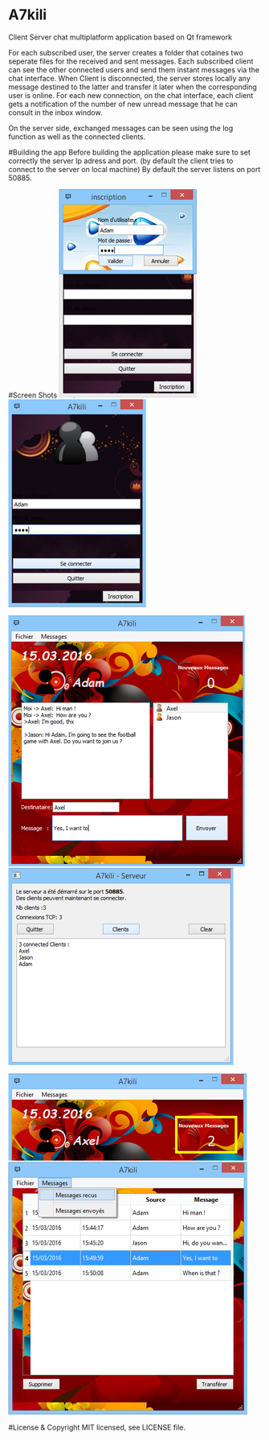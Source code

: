 # A7kili
Client Server chat multiplatform application based on Qt framework

For each subscribed user, the server creates a folder that cotaines two seperate files for the received and sent messages.
Each subscribed client can see the other connected users and send them instant messages via the chat interface.
When Client is disconnected, the server stores locally any message destined to the latter and transfer it later when the corresponding user is online.
For each new connection, on the chat interface, each client gets a notification of the number of new unread message that he can consult in the inbox window.

On the server side, exchanged messages can be seen using the log function as well as the connected clients. 


#Building the app
Before building the application please make sure to set correctly the server Ip adress and port. (by default the client tries to connect to the server on local machine)
By default the server listens on port 50885.

#Screen Shots
![alt tag](https://raw.githubusercontent.com/samy-/A7kili/master/img/Subscription.png)
![alt tag](https://raw.githubusercontent.com/samy-/A7kili/master/img/ConnectionInterface.png)

![alt tag](https://raw.githubusercontent.com/samy-/A7kili/master/img/chat.png)
![alt tag](https://raw.githubusercontent.com/samy-/A7kili/master/img/Server_Connected_clients.png)

![alt tag](https://raw.githubusercontent.com/samy-/A7kili/master/img/NewMessages.png)
![alt tag](https://raw.githubusercontent.com/samy-/A7kili/master/img/receivedMessages.png)

#License & Copyright
MIT licensed, see LICENSE file.
